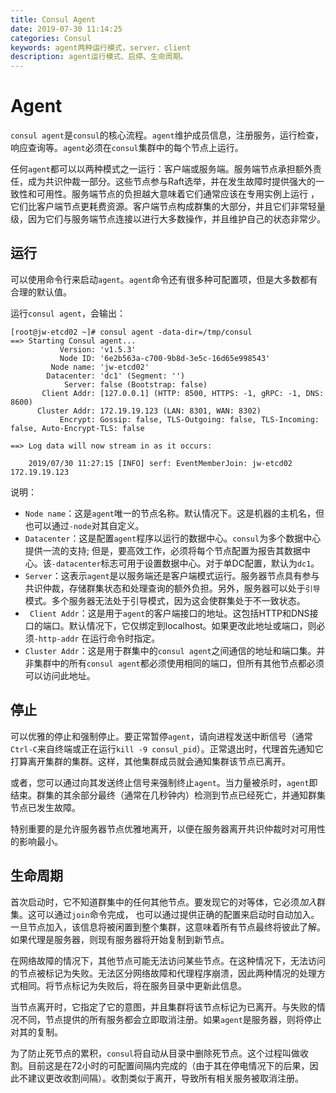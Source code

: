 ```yaml
---
title: Consul Agent
date: 2019-07-30 11:14:25
categories: Consul
keywords: agent两种运行模式，server，client
description: agent运行模式、启停、生命周期。
---
```


# Agent

`consul agent`是`consul`的核心流程。`agent`维护成员信息，注册服务，运行检查，响应查询等。`agent`必须在`consul`集群中的每个节点上运行。

任何`agent`都可以以两种模式之一运行：客户端或服务端。服务端节点承担额外责任，成为共识仲裁一部分。这些节点参与Raft选举，并在发生故障时提供强大的一致性和可用性。服务端节点的负担越大意味着它们通常应该在专用实例上运行 ， 它们比客户端节点更耗费资源。客户端节点构成群集的大部分，并且它们非常轻量级，因为它们与服务端节点连接以进行大多数操作，并且维护自己的状态非常少。

## 运行

可以使用命令行来启动`agent`。`agent`命令还有很多种可配置项，但是大多数都有合理的默认值。

运行`consul agent`，会输出：

```linux
[root@jw-etcd02 ~]# consul agent -data-dir=/tmp/consul
==> Starting Consul agent...
           Version: 'v1.5.3'
           Node ID: '6e2b563a-c700-9b8d-3e5c-16d65e998543'
         Node name: 'jw-etcd02'
        Datacenter: 'dc1' (Segment: '')
            Server: false (Bootstrap: false)
       Client Addr: [127.0.0.1] (HTTP: 8500, HTTPS: -1, gRPC: -1, DNS: 8600)
      Cluster Addr: 172.19.19.123 (LAN: 8301, WAN: 8302)
           Encrypt: Gossip: false, TLS-Outgoing: false, TLS-Incoming: false, Auto-Encrypt-TLS: false

==> Log data will now stream in as it occurs:

    2019/07/30 11:27:15 [INFO] serf: EventMemberJoin: jw-etcd02 172.19.19.123

```

说明：

- `Node name`：这是`agent`唯一的节点名称。默认情况下。这是机器的主机名，但也可以通过`-node`对其自定义。
- `Datacenter`：这是配置`agent`程序以运行的数据中心。`consul`为多个数据中心提供一流的支持; 但是，要高效工作，必须将每个节点配置为报告其数据中心。该`-datacenter`标志可用于设置数据中心。对于单DC配置，默认为`dc1`。
- `Server`：这表示`agent`是以服务端还是客户端模式运行。服务器节点具有参与共识仲裁，存储群集状态和处理查询的额外负担。另外，服务器可以处于`引导`模式。多个服务器无法处于引导模式，因为这会使群集处于不一致状态。
- ` Client Addr`：这是用于`agent`的客户端接口的地址。这包括HTTP和DNS接口的端口。默认情况下，它仅绑定到localhost。如果更改此地址或端口，则必须`-http-addr` 在运行命令时指定。
- `Cluster Addr`：这是用于群集中的`consul agent`之间通信的地址和端口集。并非集群中的所有`consul agent`都必须使用相同的端口，但所有其他节点都必须可以访问此地址。

## 停止

可以优雅的停止和强制停止。要正常暂停`agent`，请向进程发送中断信号（通常 `Ctrl-C`来自终端或正在运行`kill -9 consul_pid`）。正常退出时，代理首先通知它打算离开集群的集群。这样，其他集群成员就会通知集群该节点已离开。

或者，您可以通过向其发送终止信号来强制终止`agent`。当力量被杀时，`agent`即结束。群集的其余部分最终（通常在几秒钟内）检测到节点已经死亡，并通知群集节点已发生故障。

特别重要的是允许服务器节点优雅地离开，以便在服务器离开共识仲裁时对可用性的影响最小。

## 生命周期

首次启动时，它不知道群集中的任何其他节点。要发现它的对等体，它必须*加入*群集。这可以通过`join`命令完成， 也可以通过提供正确的配置来启动时自动加入。一旦节点加入，该信息将被闲置到整个集群，这意味着所有节点最终将彼此了解。如果代理是服务器，则现有服务器将开始复制到新节点。

在网络故障的情况下，其他节点可能无法访问某些节点。在这种情况下，无法访问的节点被标记为失败。无法区分网络故障和代理程序崩溃，因此两种情况的处理方式相同。将节点标记为失败后，将在服务目录中更新此信息。

当节点离开时，它指定了它的意图，并且集群将该节点标记为已离开。与失败的情况不同，节点提供的所有服务都会立即取消注册。如果`agent`是服务器，则将停止对其的复制。

为了防止死节点的累积，`consul`将自动从目录中删除死节点。这个过程叫做收割。目前这是在72小时的可配置间隔内完成的（由于其在停电情况下的后果，因此不建议更改收割间隔）。收割类似于离开，导致所有相关服务被取消注册。